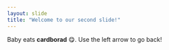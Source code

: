 ```yaml
---
layout: slide
title: "Welcome to our second slide!"
---
```

Baby eats **cardborad** 😋.
Use the left arrow to go back!
